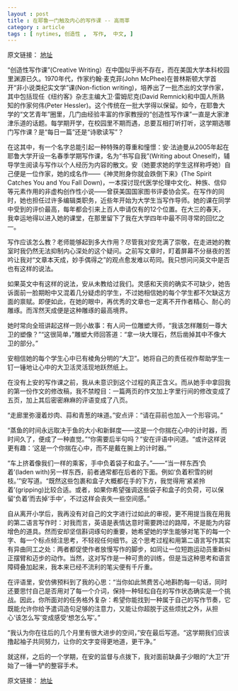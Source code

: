 ```yaml
---
layout : post
title : 在耶鲁一门触及内心的写作课 -- 高雨莘
category : article
tags : [ nytimes, 创造性 ,  写作,  中文, ]
---
```


原文链接： [地址](http://cn.nytimes.com/education/20130518/cc18gaoyuxin/)

“创造性写作课”(Creative Writing）在中国似乎尚不存在，而在美国大学本科校园里渊源已久。1970年代，作家约翰·麦克菲(John McPhee)在普林斯顿大学首开“非小说类纪实文学”课(Non-fiction writing)，培养出了一批杰出的文学作家，其中包括现任《纽约客》杂志主编大卫·雷姆尼克(David Remnick)和中国人所熟知的作家何伟(Peter Hessler)。这个传统在一批大学得以保留。如今，在耶鲁大学的“文艺青年”圈里，几门由经验丰富的作家教授的“创造性写作课”一直是大家津津乐道的话题。每学期开学，在校园里不期而遇，总要互相打听打听，这学期选哪门写作课？是“每日一篇”还是“诗歌读写”？

在这其中，有一个名字总能引起一种特殊的尊重和憧憬：安·法迪曼从2005年起在耶鲁大学开设一名春季学期写作课，名为“书写自我”(Writing about Oneself)，辅导学生阅读与写作以个人经历为内容的散文。安（她要求她的学生这样称呼她）自己便是一位作家，她的成名作——《神灵附身你就会跌倒下来》(The Spirit Catches You and You Fall Down)，一本探讨现代医学伦理中文化、种族、信仰等元素作用的非虚构创作性小说——曾获美国国家图书评委协会奖。在写作的同时，她也担任过许多编辑类职务，近些年开始为大学生当写作导师。她的课在同学中受到的评价最高，每年都会引来上百人申请仅有的12个位置。在大三的春天，我幸运地得以进入她的课堂，在那里留下了我在大学四年中最不同寻常的回忆之一。

写作应该怎么教？老师能够起到多大作用？尽管我对安充满了崇敬，在走进她的教室时我仍然无法抑制内心深处的这个疑问。之前写文章时，盯着屏幕不分昼夜的苦吟让我对“文章本天成，妙手偶得之”的观点愈发难以苟同。我只想问问英文中是否也有这样的说法。

如果英文中有这样的说法，安从未教给过我们。灵感和天资的确实不可缺少，她告诉面前一脸期盼中又混着几分疑虑的学生，不过她相信她的每个学生都不欠缺这方面的禀赋。即便如此，在她的眼中，再优秀的文章也一定离不开作者精心、耐心的雕琢。而浑然天成便是这种雕琢的最高境界。

她时常向全班讲起这样一则小故事：有人问一位雕塑大师，“我该怎样雕刻一尊大卫的塑像？”“这很简单，”雕塑大师回答道：“拿一块大理石，然后凿掉其中不像大卫的部分。”

安相信她的每个学生心中已有棱角分明的“大卫”。她将自己的责任视作帮助学生一钉一锤地让心中的大卫活灵活现地跃然纸上。

在没有上安的写作课之前，我从未意识到这个过程的真正含义。而从她手中拿回我的第一份作文的修改稿，我不禁瞠目：一篇两页的作文加上字里行间的修改变成了五页，加上其后密密麻麻的评语变成了八页。

“走廊里弥漫着炒肉、蒜和青葱的味道。”安点评：“请在蒜前也加入一个形容词。”

“蒸鱼的时间永远取决于鱼的大小和新鲜度——这是一个你揣在心中的计时器，而时间久了，便成了一种直觉。”“你需要后半句吗？”安在评语中问道。“或许这样说更有趣：‘这是一个你揣在心中，而不是戴在腕上的计时器。’”

“车上挤着像我们一样的乘客，手中负着袋子和盒子。”——“当一样东西‘负着’(laden with)另一样东西，前者通常都在后者的下面。例如‘负着积雪的树枝。’”安写道。“既然这些包裹和盒子大概都在手的下方，我觉得用‘紧紧拎着’(gripping)比较合适。或者，如果你希望强调这些袋子和盒子的负荷，可以保留‘负着’而去掉‘手中’，不过这样会丧失一些空间感。”

自从离开小学后，我再没有对自己的文字进行过如此的审视，更不用提当我在用我的第二语言写作时：对我而言，英语是表情达意时需要跨过的路障，不是能为内容增色的道具。然而安却坚信斟词琢句的重要，她希望她的学生能够对笔下的每一个字、每一个标点倾注思考，不轻视任何细节。这个思考过程和用第二语言写作其实有异曲同工之处：两者都促使作者放慢写作的脚步，如同让一位短跑运动员重新纠正摆臂和迈步的动作。当然，这对写作是一种可贵的训练，但是当这种思考和语言障碍叠加起来，我本来已经不流利的笔尖便有千斤重。

在评语里，安仿佛预料到了我的心思：“当你如此煞费苦心地斟酌每一句话，同时还要思忖自己是否用对了每一个介词，保持一种轻松自在的写作状态确实是一个挑战。因此，你所面对的任务格外复杂：希望你能找到一种属于自己的写作节奏，它既能允许你给予遣词造句足够的注意力，又能让你超脱于这些烦扰之外，从担心‘该怎么写’变成感受‘想怎么写’。”

“我认为你在往后的几个月里有很大进步的空间，”安在最后写道。“这学期我们应该撸起袖子共同努力，让你的文字变得更地道，更干净。”

就这样，之后的一个学期，在安的监督与点拨下，我对面前缺鼻子少眼的“大卫”开始了一锤一铲的整容手术。

原文链接： [地址](http://cn.nytimes.com/education/20130518/cc18gaoyuxin/)